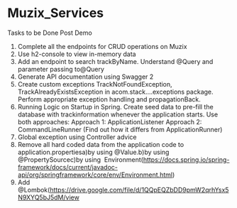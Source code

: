 # Muzix_Services
Tasks to be Done Post Demo
1. Complete all the endpoints for CRUD operations on Muzix
2. Use h2-console to view in-memory data
3. Add an endpoint to search trackByName. Understand @Query and parameter passing to@Query
4. Generate API documentation using Swagger 2
5. Create custom exceptions TrackNotFoundException, TrackAlreadyExistsException in acom.stack....exceptions package. Perform appropriate exception handling and propagationBack.
6. Running Logic on Startup in Spring. Create seed data to pre-fill the database with trackinformation whenever the application starts.
 Use both approaches:
Approach 1: ApplicationListener<ContextRefreshedEvent>
Approach 2: CommandLineRunner (Find out how it differs from ApplicationRunner)
7. Global exception using Controller advice
8. Remove all hard coded data from the application code to application.propertiesa)by using @Value.b)by using @PropertySourcec)by using ​​ Environment(https://docs.spring.io/spring-framework/docs/current/javadoc-api/org/springframework/core/env/Environment.html)
9. Add @Lombok(https://drive.google.com/file/d/1QQpEQZbDD9pmW2qrhYsx5N9XYQ5bJ5dM/view
